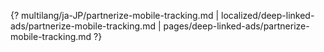 {? multilang/ja-JP/partnerize-mobile-tracking.md | localized/deep-linked-ads/partnerize-mobile-tracking.md | pages/deep-linked-ads/partnerize-mobile-tracking.md ?}
